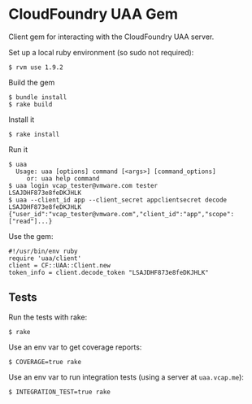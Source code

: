 CloudFoundry UAA Gem
====================

Client gem for interacting with the CloudFoundry UAA server.

Set up a local ruby environment (so sudo not required):

    $ rvm use 1.9.2

Build the gem

    $ bundle install
    $ rake build

Install it

    $ rake install

Run it

    $ uaa
      Usage: uaa [options] command [<args>] [command_options]
         or: uaa help command
    $ uaa login vcap_tester@vmware.com tester
    LSAJDHF873e8feDKJHLK
    $ uaa --client_id app --client_secret appclientsecret decode LSAJDHF873e8feDKJHLK
    {"user_id":"vcap_tester@vmware.com","client_id":"app","scope":["read"]...}

Use the gem:

    #!/usr/bin/env ruby
    require 'uaa/client'
    client = CF::UAA::Client.new
    token_info = client.decode_token "LSAJDHF873e8feDKJHLK"

## Tests

Run the tests with rake:

    $ rake

Use an env var to get coverage reports:

    $ COVERAGE=true rake

Use an env var to run integration tests (using a server at
`uaa.vcap.me`):

    $ INTEGRATION_TEST=true rake
